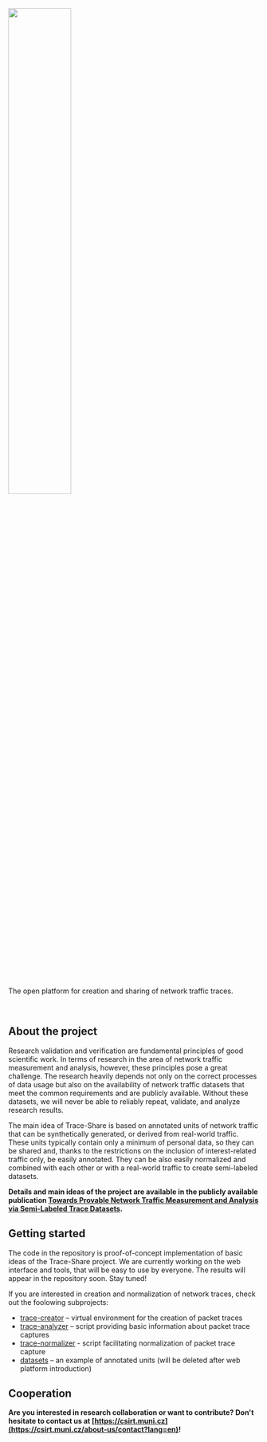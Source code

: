 <img src="https://is.muni.cz/www/325314/logo.png" width="50%"/>

The open platform for creation and sharing of network traffic traces.

&nbsp;

## About the project

Research validation and verification are fundamental principles of good scientific work. In terms of research in the area of network traffic measurement and analysis, however, these principles pose a great challenge. The research heavily depends not only on the correct processes of data usage but also on the availability of network traffic datasets that meet the common requirements and are publicly available. Without these datasets, we will never be able to reliably repeat, validate, and analyze research results.

The main idea of Trace-Share is based on annotated units of network traffic that can be synthetically generated, or derived from real-world traffic. These units typically contain only a minimum of personal data, so they can be shared and, thanks to the restrictions on the inclusion of interest-related traffic only, be easily annotated. They can be also easily normalized and combined with each other or with a real-world traffic to create semi-labeled datasets.

**Details and main ideas of the project are available in the publicly available publication [Towards Provable Network Traffic Measurement and Analysis via Semi-Labeled Trace Datasets](https://doi.org/10.23919/TMA.2018.8506498).**


## Getting started

The code in the repository is proof-of-concept implementation of basic ideas of the Trace-Share project. We are currently working on the web interface and tools, that will be easy to use by everyone. The results will appear in the repository soon. Stay tuned!

If you are interested in creation and normalization of network traces, check out the foolowing subprojects:
- [trace-creator](trace-creator) – virtual environment for the creation of packet traces
- [trace-analyzer](trace-analyzer) – script providing basic information about packet trace captures
- [trace-normalizer](trace-normalizer) - script facilitating normalization of packet trace capture
- [datasets](datasets) – an example of annotated units (will be deleted after web platform introduction)

## Cooperation

**Are you interested in research collaboration or want to contribute? Don't hesitate to contact us at [https://csirt.muni.cz](https://csirt.muni.cz/about-us/contact?lang=en)!**
